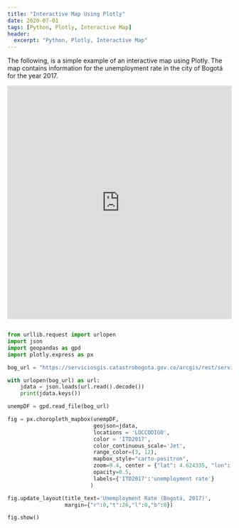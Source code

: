 ```yaml
---
title: "Interactive Map Using Plotly"
date: 2020-07-01
tags: [Python, Plotly, Interactive Map]
header:
  excerpt: "Python, Plotly, Interactive Map"
---
```


The following, is a simple example of an interactive map using Plotly. The map contains information for the unemployment rate in the city of Bogotá for the year 2017.

<iframe id="igraph" scrolling="no" style="border:none;" seamless="seamless" src="https://juanpabloha.github.io/MapsTest/" height="525" width="100%"></iframe>

```python

from urllib.request import urlopen
import json
import geopandas as gpd
import plotly.express as px

bog_url = "https://serviciosgis.catastrobogota.gov.co/arcgis/rest/services/desarrolloeconomico/tasadedesempleo/MapServer/0/query?where=1%3D1&text=&objectIds=&time=&geometry=&geometryType=esriGeometryEnvelope&inSR=&spatialRel=esriSpatialRelIntersects&relationParam=&outFields=*&returnGeometry=true&returnTrueCurves=false&maxAllowableOffset=&geometryPrecision=&outSR=&returnIdsOnly=false&returnCountOnly=false&orderByFields=&groupByFieldsForStatistics=&outStatistics=&returnZ=false&returnM=false&gdbVersion=&returnDistinctValues=false&resultOffset=&resultRecordCount=&queryByDistance=&returnExtentsOnly=false&datumTransformation=&parameterValues=&rangeValues=&f=geojson"

with urlopen(bog_url) as url:
    jdata = json.loads(url.read().decode())
    print(jdata.keys())

unempDF = gpd.read_file(bog_url)

fig = px.choropleth_mapbox(unempDF,
                           geojson=jdata,
                           locations = 'LOCCODIGO',
                           color = 'ITD2017',
                           color_continuous_scale='Jet',
                           range_color=(3, 12),
                           mapbox_style="carto-positron",
                           zoom=9.4, center = {"lat": 4.624335, "lon": -74.063644},
                           opacity=0.5,
                           labels={'ITD2017':'unemployment rate'}
                          )

fig.update_layout(title_text='Unemployment Rate (Bogotá, 2017)',
                  margin={"r":0,"t":26,"l":0,"b":0})

fig.show()
    
```
